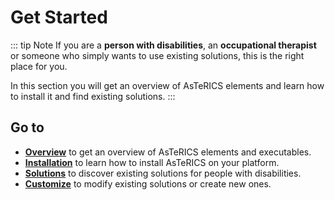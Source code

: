 # Get Started

::: tip Note
If you are a **person with disabilities**, an **occupational therapist** or someone who simply wants to use existing solutions, this is the right place for you.

In this section you will get an overview of AsTeRICS elements and learn how to install it and find existing solutions.
:::

## Go to

* [**Overview**](./Overview) to get an overview of AsTeRICS elements and executables.
* [**Installation**](./Installation) to learn how to install AsTeRICS on your platform.
* [**Solutions**](/solutions/) to discover existing solutions for people with disabilities.
* [**Customize**](/customize/) to modify existing solutions or create new ones.
